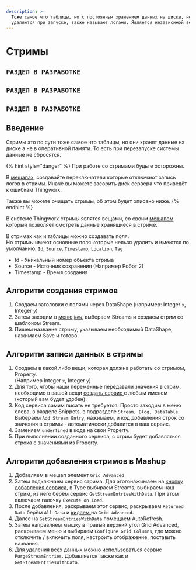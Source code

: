 ```yaml
---
description: >-
  Тоже самое что таблицы, но с постоянным хранением данных на диске, не
  удаляются при запуске, также называют логами. Является независимой вещью.
---
```


# Стримы

## `РАЗДЕЛ В РАЗРАБОТКЕ`

## `РАЗДЕЛ В РАЗРАБОТКЕ`

## `РАЗДЕЛ В РАЗРАБОТКЕ`

## Введение

Стримы это по сути тоже самое что таблицы, но они хранят данные на диске а не в оперативной памяти. То есть при перезапуске системы данные не сбросятся.

{% hint style="danger" %}
При работе со стримами будьте осторожны.&#x20;

В [мешапах](../thingworx-web/layout-mashup.md), создавайте переключатели которые отключают запись логов в стримы. Иначе вы можете засорить диск сервера что приведёт к ошибкам Thingworx.

Также вы можете очищать стримы, об этом будет описано ниже.
{% endhint %}

В системе Thingworx стримы являтся вещами, со своим [мешапом](../thingworx-web/layout-mashup.md) который позволяет смотреть данные хранящиеся в стриме.

В стримах как и таблицы можно создавать поля. \
Но стримы имеют основные поля которые нельзя удалить и имеются по умолчанию: `Id`, `Source`, `Timestamp`, `Location`, `Tag`

* Id - Уникальный номер объекта стрима
* Source - Источник сохранения (Например Робот 2)
* Timestamp - Время создания

## Алгоритм создания стримов

1. Cоздаем заголовки с полями через DataShape (например: Integer `x`, Integer `y`)
2. Затем заходим в [меню](../thingworx-web/sozdanie-obektov.md) [`New`](../thingworx-web/sozdanie-obektov.md), выбераем Streams и создаем стрим со шаблоном Stream.
3. Пишем название стриму, указываем необходимый DataShape, нажимаем Save и готово.

## Алгоритм записи данных в стримы

1. Создаем в какой либо вещи, которая должна работать со стримом, Property. \
   (Например Integer `x`, Integer `y`)
2. Для того, чтобы наши переменные передавали значения в стрим, необходимо в вашей вещи [создать сервис ](../thingworx-web/veshi.md#sozdanie-servisa)с любым именем (который вам будет удобен).
3. Код сервиса самим писать не требуется. Просто заходим в меню слева, в разделе Snippets, в подразделе `Stream, Blog, DataTable`. Выбераем `Add Stream Entry`, нажимаем, и код добавления строк со значения в стримы - автоматически добавится в ваш сервис.
4. Заменяем `underfined` в коде на свои Property.
5. При выполнении созданного сервиса, с стрим будет добавляться строка с значениями из Property.

## Алгоритм добавления стримов в Mashup

1. Добавляем в мешап элемент `Grid Advanced`
2. Затем подключаем сервис стрима. Для этогонажимаем на [кнопку добавления сервиса](../thingworx-web/layout-mashup.md#podklyuchenie-servisov-veshei-k-mashup), в Type выбираем Streams, выбираем наш стрим, из него берём сервис `GetStreamEntriesWithData`. При этом включаем галочку `Execute on Load`.
3. После добавления, раскрываем этот сервис, раскрываем `Returned Data` берём `All Data` и [кидаем ](../thingworx-web/layout-mashup.md#podklyuchenie-servisov-k-vidzhetam-mashupa)на `Grid Advanced`.
4. Далее на `GetStreamEntriesWithData` помещаем AutoRefresh.
5. Затем направляем мышку в правый верхний угол Grid Advanced, раскрываем меню и выбираем `Configure Grid Columns`, где можно отключить / включить поля, настроить отображение, поставить названия.
6. Для удаления всех данных можно использоваться сервис `PurgeStreamEntries`. Добавляется также как и `GetStreamEntriesWithData`.
